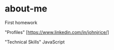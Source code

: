 # about-me
First homework

"Profiles"
[https://www.linkedin.com/in/johnjrice/]

"Technical Skills"
JavaScript
